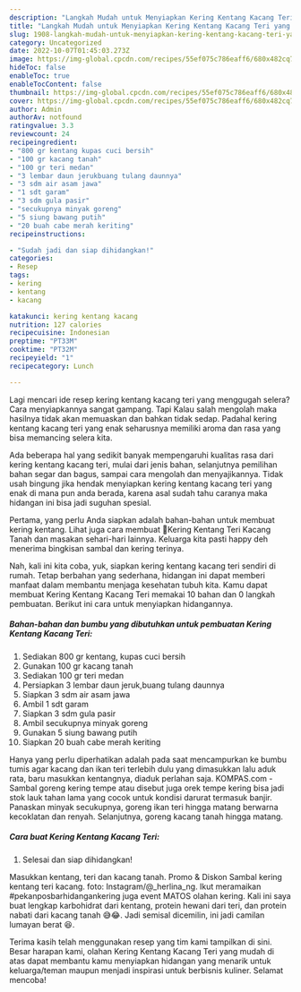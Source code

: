 ```yaml
---
description: "Langkah Mudah untuk Menyiapkan Kering Kentang Kacang Teri yang Bikin Ngiler, Buat Buka Puasa Lezat Sekali"
title: "Langkah Mudah untuk Menyiapkan Kering Kentang Kacang Teri yang Bikin Ngiler, Buat Buka Puasa Lezat Sekali"
slug: 1908-langkah-mudah-untuk-menyiapkan-kering-kentang-kacang-teri-yang-bikin-ngiler-buat-buka-puasa-lezat-sekali
category: Uncategorized
date: 2022-10-07T01:45:03.273Z
image: https://img-global.cpcdn.com/recipes/55ef075c786eaff6/680x482cq70/kering-kentang-kacang-teri-foto-resep-utama.jpg
hideToc: false
enableToc: true
enableTocContent: false
thumbnail: https://img-global.cpcdn.com/recipes/55ef075c786eaff6/680x482cq70/kering-kentang-kacang-teri-foto-resep-utama.jpg
cover: https://img-global.cpcdn.com/recipes/55ef075c786eaff6/680x482cq70/kering-kentang-kacang-teri-foto-resep-utama.jpg
author: Admin
authorAv: notfound
ratingvalue: 3.3
reviewcount: 24
recipeingredient:
- "800 gr kentang kupas cuci bersih"
- "100 gr kacang tanah"
- "100 gr teri medan"
- "3 lembar daun jerukbuang tulang daunnya"
- "3 sdm air asam jawa"
- "1 sdt garam"
- "3 sdm gula pasir"
- "secukupnya minyak goreng"
- "5 siung bawang putih"
- "20 buah cabe merah keriting"
recipeinstructions:

- "Sudah jadi dan siap dihidangkan!"
categories:
- Resep
tags:
- kering
- kentang
- kacang

katakunci: kering kentang kacang 
nutrition: 127 calories
recipecuisine: Indonesian
preptime: "PT33M"
cooktime: "PT32M"
recipeyield: "1"
recipecategory: Lunch

---
```



Lagi mencari ide resep kering kentang kacang teri yang menggugah selera? Cara menyiapkannya sangat gampang. Tapi Kalau salah mengolah maka hasilnya tidak akan memuaskan dan bahkan tidak sedap. Padahal kering kentang kacang teri yang enak seharusnya memiliki aroma dan rasa yang bisa memancing selera kita.


Ada beberapa hal yang sedikit banyak mempengaruhi kualitas rasa dari kering kentang kacang teri, mulai dari jenis bahan, selanjutnya pemilihan bahan segar dan bagus, sampai cara mengolah dan menyajikannya. Tidak usah bingung jika hendak menyiapkan kering kentang kacang teri yang enak di mana pun anda berada, karena asal sudah tahu caranya maka hidangan ini bisa jadi suguhan spesial.

Pertama, yang perlu Anda siapkan adalah bahan-bahan untuk membuat kering kentang. Lihat juga cara membuat 🌸Kering Kentang Teri Kacang Tanah dan masakan sehari-hari lainnya. Keluarga kita pasti happy deh menerima bingkisan sambal dan kering terinya.


Nah, kali ini kita coba, yuk, siapkan kering kentang kacang teri sendiri di rumah. Tetap berbahan yang sederhana, hidangan ini dapat memberi manfaat dalam membantu menjaga kesehatan tubuh kita. Kamu dapat membuat Kering Kentang Kacang Teri memakai 10 bahan dan 0 langkah pembuatan. Berikut ini cara untuk menyiapkan hidangannya.

<!--inarticleads1-->

##### Bahan-bahan dan bumbu yang dibutuhkan untuk pembuatan Kering Kentang Kacang Teri:

1. Sediakan 800 gr kentang, kupas cuci bersih
1. Gunakan 100 gr kacang tanah
1. Sediakan 100 gr teri medan
1. Persiapkan 3 lembar daun jeruk,buang tulang daunnya
1. Siapkan 3 sdm air asam jawa
1. Ambil 1 sdt garam
1. Siapkan 3 sdm gula pasir
1. Ambil secukupnya minyak goreng
1. Gunakan 5 siung bawang putih
1. Siapkan 20 buah cabe merah keriting


Hanya yang perlu diperhatikan adalah pada saat mencampurkan ke bumbu tumis agar kacang dan ikan teri terlebih dulu yang dimasukkan lalu aduk rata, baru masukkan kentangnya, diaduk perlahan saja. KOMPAS.com - Sambal goreng kering tempe atau disebut juga orek tempe kering bisa jadi stok lauk tahan lama yang cocok untuk kondisi darurat termasuk banjir. Panaskan minyak secukupnya, goreng ikan teri hingga matang berwarna kecoklatan dan renyah. Selanjutnya, goreng kacang tanah hingga matang. 

<!--inarticleads2-->

##### Cara buat Kering Kentang Kacang Teri:


1. Selesai dan siap dihidangkan!

Masukkan kentang, teri dan kacang tanah. Promo &amp; Diskon Sambal kering kentang teri kacang. foto: Instagram/@_herlina_ng. Ikut meramaikan #pekanposbarhidangankering juga event MATOS olahan kering. Kali ini saya buat lengkap karbohidrat dari kentang, protein hewani dari teri, dan protein nabati dari kacang tanah 😅😂. Jadi semisal dicemilin, ini jadi camilan lumayan berat 😆. 

Terima kasih telah menggunakan resep yang tim kami tampilkan di sini. Besar harapan kami, olahan Kering Kentang Kacang Teri yang mudah di atas dapat membantu kamu menyiapkan hidangan yang menarik untuk keluarga/teman maupun menjadi inspirasi untuk berbisnis kuliner. Selamat mencoba!

